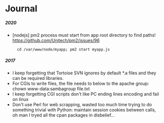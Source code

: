 Journal
=======

##### 2020

- [nodejs] pm2 process must start from app root directory to find paths!
  https://github.com/Unitech/pm2/issues/96
  
		cd /var/www/node/myapp; pm2 start myapp.js

##### 2017

- I keep forgetting that Tortoise SVN ignores by default *.a files and they can be required libraries.
- For CGIs to write files, the file needs to below to the apache group: chown www-data:sambagroup file.txt
- I keep forgetting CGI scripts don't like PC ending lines encoding and fail on linux
- Don't use Perl for web scrapping, wasted too much time trying to do something trivial with Python:
  maintain session cookies between calls, oh man I tryed all the cpan packages in disbelief...
